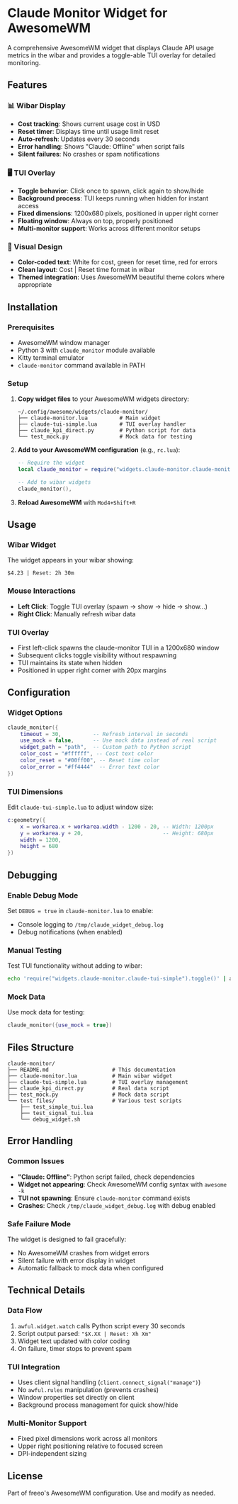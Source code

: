# Claude Monitor Widget for AwesomeWM

A comprehensive AwesomeWM widget that displays Claude API usage metrics in the wibar and provides a toggle-able TUI overlay for detailed monitoring.

## Features

### 📊 Wibar Display
- **Cost tracking**: Shows current usage cost in USD
- **Reset timer**: Displays time until usage limit reset
- **Auto-refresh**: Updates every 30 seconds
- **Error handling**: Shows "Claude: Offline" when script fails
- **Silent failures**: No crashes or spam notifications

### 🖥️ TUI Overlay
- **Toggle behavior**: Click once to spawn, click again to show/hide
- **Background process**: TUI keeps running when hidden for instant access
- **Fixed dimensions**: 1200x680 pixels, positioned in upper right corner
- **Floating window**: Always on top, properly positioned
- **Multi-monitor support**: Works across different monitor setups

### 🎨 Visual Design
- **Color-coded text**: White for cost, green for reset time, red for errors
- **Clean layout**: Cost | Reset time format in wibar
- **Themed integration**: Uses AwesomeWM beautiful theme colors where appropriate

## Installation

### Prerequisites
- AwesomeWM window manager
- Python 3 with `claude_monitor` module available
- Kitty terminal emulator
- `claude-monitor` command available in PATH

### Setup

1. **Copy widget files** to your AwesomeWM widgets directory:
   ```
   ~/.config/awesome/widgets/claude-monitor/
   ├── claude-monitor.lua          # Main widget
   ├── claude-tui-simple.lua       # TUI overlay handler  
   ├── claude_kpi_direct.py        # Python script for data
   └── test_mock.py                # Mock data for testing
   ```

2. **Add to your AwesomeWM configuration** (e.g., `rc.lua`):
   ```lua
   -- Require the widget
   local claude_monitor = require("widgets.claude-monitor.claude-monitor")
   
   -- Add to wibar widgets
   claude_monitor(),
   ```

3. **Reload AwesomeWM** with `Mod4+Shift+R`

## Usage

### Wibar Widget
The widget appears in your wibar showing:
```
$4.23 | Reset: 2h 30m
```

### Mouse Interactions
- **Left Click**: Toggle TUI overlay (spawn → show → hide → show...)
- **Right Click**: Manually refresh wibar data

### TUI Overlay
- First left-click spawns the claude-monitor TUI in a 1200x680 window
- Subsequent clicks toggle visibility without respawning
- TUI maintains its state when hidden
- Positioned in upper right corner with 20px margins

## Configuration

### Widget Options
```lua
claude_monitor({
    timeout = 30,          -- Refresh interval in seconds
    use_mock = false,      -- Use mock data instead of real script
    widget_path = "path",  -- Custom path to Python script
    color_cost = "#ffffff", -- Cost text color
    color_reset = "#00ff00", -- Reset time color  
    color_error = "#ff4444"  -- Error text color
})
```

### TUI Dimensions
Edit `claude-tui-simple.lua` to adjust window size:
```lua
c:geometry({
    x = workarea.x + workarea.width - 1200 - 20, -- Width: 1200px
    y = workarea.y + 20,                         -- Height: 680px
    width = 1200,
    height = 680
})
```

## Debugging

### Enable Debug Mode
Set `DEBUG = true` in `claude-monitor.lua` to enable:
- Console logging to `/tmp/claude_widget_debug.log`
- Debug notifications (when enabled)

### Manual Testing
Test TUI functionality without adding to wibar:
```bash
echo 'require("widgets.claude-monitor.claude-tui-simple").toggle()' | awesome-client
```

### Mock Data
Use mock data for testing:
```lua
claude_monitor({use_mock = true})
```

## Files Structure

```
claude-monitor/
├── README.md                    # This documentation
├── claude-monitor.lua           # Main wibar widget
├── claude-tui-simple.lua        # TUI overlay management
├── claude_kpi_direct.py         # Real data script
├── test_mock.py                 # Mock data script
└── test files/                  # Various test scripts
    ├── test_simple_tui.lua
    ├── test_signal_tui.lua
    └── debug_widget.sh
```

## Error Handling

### Common Issues
- **"Claude: Offline"**: Python script failed, check dependencies
- **Widget not appearing**: Check AwesomeWM config syntax with `awesome -k`
- **TUI not spawning**: Ensure `claude-monitor` command exists
- **Crashes**: Check `/tmp/claude_widget_debug.log` with debug enabled

### Safe Failure Mode
The widget is designed to fail gracefully:
- No AwesomeWM crashes from widget errors
- Silent failure with error display in widget
- Automatic fallback to mock data when configured

## Technical Details

### Data Flow
1. `awful.widget.watch` calls Python script every 30 seconds
2. Script output parsed: `"$X.XX | Reset: Xh Xm"`
3. Widget text updated with color coding
4. On failure, timer stops to prevent spam

### TUI Integration  
- Uses client signal handling (`client.connect_signal("manage")`)
- No `awful.rules` manipulation (prevents crashes)
- Window properties set directly on client
- Background process management for quick show/hide

### Multi-Monitor Support
- Fixed pixel dimensions work across all monitors
- Upper right positioning relative to focused screen
- DPI-independent sizing

## License

Part of freeo's AwesomeWM configuration. Use and modify as needed.